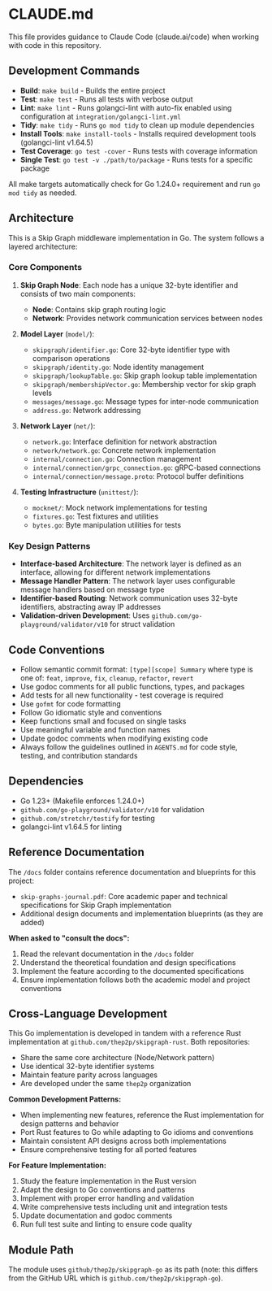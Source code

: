 # CLAUDE.md

This file provides guidance to Claude Code (claude.ai/code) when working with code in this repository.

## Development Commands

- **Build**: `make build` - Builds the entire project
- **Test**: `make test` - Runs all tests with verbose output
- **Lint**: `make lint` - Runs golangci-lint with auto-fix enabled using configuration at `integration/golangci-lint.yml`
- **Tidy**: `make tidy` - Runs `go mod tidy` to clean up module dependencies
- **Install Tools**: `make install-tools` - Installs required development tools (golangci-lint v1.64.5)
- **Test Coverage**: `go test -cover` - Runs tests with coverage information
- **Single Test**: `go test -v ./path/to/package` - Runs tests for a specific package

All make targets automatically check for Go 1.24.0+ requirement and run `go mod tidy` as needed.

## Architecture

This is a Skip Graph middleware implementation in Go. The system follows a layered architecture:

### Core Components

1. **Skip Graph Node**: Each node has a unique 32-byte identifier and consists of two main components:
   - **Node**: Contains skip graph routing logic
   - **Network**: Provides network communication services between nodes

2. **Model Layer** (`model/`):
   - `skipgraph/identifier.go`: Core 32-byte identifier type with comparison operations
   - `skipgraph/identity.go`: Node identity management
   - `skipgraph/lookupTable.go`: Skip graph lookup table implementation
   - `skipgraph/membershipVector.go`: Membership vector for skip graph levels
   - `messages/message.go`: Message types for inter-node communication
   - `address.go`: Network addressing

3. **Network Layer** (`net/`):
   - `network.go`: Interface definition for network abstraction
   - `network/network.go`: Concrete network implementation
   - `internal/connection.go`: Connection management
   - `internal/connection/grpc_connection.go`: gRPC-based connections
   - `internal/connection/message.proto`: Protocol buffer definitions

4. **Testing Infrastructure** (`unittest/`):
   - `mocknet/`: Mock network implementations for testing
   - `fixtures.go`: Test fixtures and utilities
   - `bytes.go`: Byte manipulation utilities for tests

### Key Design Patterns

- **Interface-based Architecture**: The network layer is defined as an interface, allowing for different network implementations
- **Message Handler Pattern**: The network layer uses configurable message handlers based on message type
- **Identifier-based Routing**: Network communication uses 32-byte identifiers, abstracting away IP addresses
- **Validation-driven Development**: Uses `github.com/go-playground/validator/v10` for struct validation

## Code Conventions

- Follow semantic commit format: `[type][scope] Summary` where type is one of: `feat`, `improve`, `fix`, `cleanup`, `refactor`, `revert`
- Use godoc comments for all public functions, types, and packages
- Add tests for all new functionality - test coverage is required
- Use `gofmt` for code formatting
- Follow Go idiomatic style and conventions
- Keep functions small and focused on single tasks
- Use meaningful variable and function names
- Update godoc comments when modifying existing code
- Always follow the guidelines outlined in `AGENTS.md` for code style, testing, and contribution standards

## Dependencies

- Go 1.23+ (Makefile enforces 1.24.0+)
- `github.com/go-playground/validator/v10` for validation
- `github.com/stretchr/testify` for testing
- golangci-lint v1.64.5 for linting

## Reference Documentation

The `/docs` folder contains reference documentation and blueprints for this project:

- `skip-graphs-journal.pdf`: Core academic paper and technical specifications for Skip Graph implementation
- Additional design documents and implementation blueprints (as they are added)

**When asked to "consult the docs":**
1. Read the relevant documentation in the `/docs` folder
2. Understand the theoretical foundation and design specifications
3. Implement the feature according to the documented specifications
4. Ensure implementation follows both the academic model and project conventions

## Cross-Language Development

This Go implementation is developed in tandem with a reference Rust implementation at `github.com/thep2p/skipgraph-rust`. Both repositories:

- Share the same core architecture (Node/Network pattern)
- Use identical 32-byte identifier systems
- Maintain feature parity across languages
- Are developed under the same `thep2p` organization

**Common Development Patterns:**
- When implementing new features, reference the Rust implementation for design patterns and behavior
- Port Rust features to Go while adapting to Go idioms and conventions
- Maintain consistent API designs across both implementations
- Ensure comprehensive testing for all ported features

**For Feature Implementation:**
1. Study the feature implementation in the Rust version
2. Adapt the design to Go conventions and patterns
3. Implement with proper error handling and validation
4. Write comprehensive tests including unit and integration tests
5. Update documentation and godoc comments
6. Run full test suite and linting to ensure code quality

## Module Path

The module uses `github/thep2p/skipgraph-go` as its path (note: this differs from the GitHub URL which is `github.com/thep2p/skipgraph-go`).